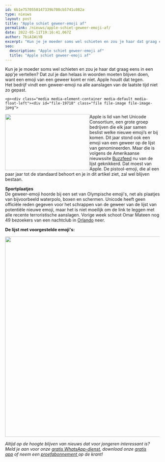 ```yaml
---
id: 6b1e7570550147339b708cb5741c082a
type: nieuws
layout: post
title: "Apple schiet geweer-emoji af"
permalink: /nieuws/apple-schiet-geweer-emoji-af/
date: 2022-05-11T19:16:41.067Z
author: 7biA1WiYB
excerpt: "Kun je je moeder soms wel schieten en zou je haar dat graag eens in een app'je vertellen? Dat zul je dan helaas in woorden moeten blijven doen, want een emoji van een geweer komt er niet. Apple houdt dat tegen. Het bedrijf vindt een geweer-emoji na alle aanslagen van de laatste tijd niet zo gepast.   "
seo:
  description: "Apple schiet geweer-emoji af"
  title: "Apple schiet geweer-emoji af"
---
```

Kun je je moeder soms wel schieten en zou je haar dat graag eens in een app'je vertellen? Dat zul je dan helaas in woorden moeten blijven doen, want een emoji van een geweer komt er niet. Apple houdt dat tegen. Het bedrijf vindt een geweer-emoji na alle aanslagen van de laatste tijd niet zo gepast.   

    <p><div class="media media-element-container media-default media-float-left"><div id="file-19718" class="file file-image file-image-jpeg">

        
  
  <div class="content">
    <img height="183" width="275" style="font-size: 13.008px; line-height: 20.0063px; width: 275px; height: 183px; float: left;" class="media-element file-default" src="https://7dagen.netlify.app/sites/default/files/download-43.jpg" alt="">  </div>

  
</div>
</div>
<p>Apple is lid van het Unicode Consortium, een grote groep bedrijven die elk jaar samen beslist welke nieuwe emoji’s er bij komen. Dit jaar stond ook een emoji van een geweer op de lijst van genomineerden. Maar die is volgens de Amerikaanse nieuwssite <a href="https://www.buzzfeed.com/charliewarzel/thanks-to-apples-influence-youre-not-getting-a-rifle-emoji?utm_term=.qxzGZx06k#.avLKwagb8">Buzzfeed</a> nu van de lijst geknikkerd. Dat moest van Apple. De pistool-emoji, die al een paar jaar tot de standaard behoort en je in dit artikel ziet, zal wel blijven bestaan.</p>
<p><strong>Sportplaatjes</strong><br>De geweer-emoji hoorde bij een set van Olympische emoji's, net als plaatjes van bijvoorbeeld waterpolo, boxen en schermen. Unicode heeft geen officiële reden gegeven voor het schrappen van de geweer van de lijst van potentiële nieuwe emoji, maar het is niet moeilijk om de link te leggen met alle recente terroristische aanslagen. Vorige week schoot Omar Mateen nog 49 bezoekers van een nachtclub in <a href="https://7dagen.netlify.app/nieuws/dit-weten-we-nu-over-de-aanslag-orlando">Orlando</a> neer.</p>
<p><strong>De lijst met voorgestelde emoji's:</strong></p>
<p><div class="media media-element-container media-default"><div id="file-19719" class="file file-image file-image-png">

        
  
  <div class="content">
    <img height="653" width="683" class="media-element file-default" src="https://7dagen.netlify.app/sites/default/files/sub-buzz-13915-1466176378-1_1.png" alt="">  </div>

  
</div>
</div>
<p><em>Altijd op de hoogte blijven van nieuws dat voor jongeren interessant is? Meld je aan voor onze <a href="https://7dagen.netlify.app/whatsapp">gratis WhatsApp-dienst</a>, download onze <a href="https://7dagen.netlify.app/app">gratis app</a> of neem een <a href="https://abonneren.sevendays.nl/abonneren/abonnementen/ae/artikel">proefabonnement </a>op de krant!</em></p>  
